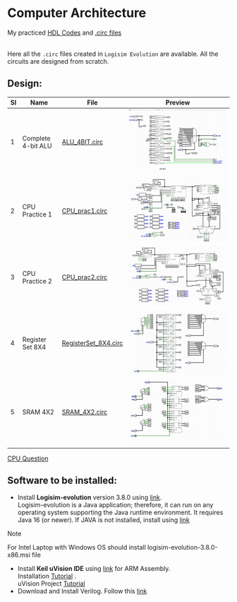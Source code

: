 # Computer Architecture
My practiced [HDL Codes](https://github.com/Tanvir-Mahamood/Circuit-Design/tree/main/Verilog) 
and [.circ files](https://github.com/Tanvir-Mahamood/Circuit-Design/tree/main/Logisim%20Evoluation)<br><br>

Here all the `.circ` files created in `Logisim Evolution` are available. All the circuits are designed from scratch.<br>
## Design:
| SI | Name | File | Preview |
|---|---|---|---|
| 1 | Complete 4-bit ALU | [ALU_4BIT.circ](https://github.com/Tanvir-Mahamood/Computer-Architecture/blob/main/ALU_4BIT.circ) | ![alt text](https://github.com/Tanvir-Mahamood/Computer-Architecture/blob/main/Architecture/ALU/alu.jpg) |
| 2 | CPU Practice 1 | [CPU_prac1.circ](https://github.com/Tanvir-Mahamood/Computer-Architecture/blob/main/CPU_prac1.circ) | ![alt text](https://github.com/Tanvir-Mahamood/Computer-Architecture/blob/main/Architecture/cpu1/cpu1.jpg) |
| 3 | CPU Practice 2 | [CPU_prac2.circ](https://github.com/Tanvir-Mahamood/Computer-Architecture/blob/main/CPU_prac2.circ) | ![alt text](https://github.com/Tanvir-Mahamood/Computer-Architecture/blob/main/Architecture/cpu2/cpu2.jpg) |
| 4 | Register Set 8X4 | [RegisterSet_8X4.circ](https://github.com/Tanvir-Mahamood/Computer-Architecture/blob/main/RegisterSet_8X4.circ) | ![alt text](https://github.com/Tanvir-Mahamood/Computer-Architecture/blob/main/Architecture/rf8X4.jpg) |
| 5 | SRAM 4X2 | [SRAM_4X2.circ](https://github.com/Tanvir-Mahamood/Computer-Architecture/blob/main/SRAM_4X2.circ) | ![alt text](https://github.com/Tanvir-Mahamood/Computer-Architecture/blob/main/Architecture/sram4X2.jpg) |

[CPU Question](https://docs.google.com/document/d/1QAxX_nC_oK-EPebPyeNBcyt8JHZ8gJWBkOBG93cyLCc/edit?usp=sharing)

## Software to be installed:
- Install **Logisim-evolution** version 3.8.0 using [link](https://github.com/logisim-evolution/logisim-evolution/releases). <br>
Logisim-evolution is a Java application; therefore, it can run on any operating system supporting the Java runtime environment. 
It requires Java 16 (or newer). If JAVA is not installed, install using [link](https://www.oracle.com/java/technologies/downloads/)
> [!NOTE]
>  For Intel Laptop with Windows OS should install logisim-evolution-3.8.0-x86.msi file
- Install **Keil uVision IDE** using [link](https://www.keil.com/demo/eval/arm.htm) for ARM Assembly. <br> Installation [Tutorial](https://www.youtube.com/watch?v=buQtJjgw2pE) .<br>
uVision Project [Tutorial](https://www.labs.cs.uregina.ca/301/ARM/lecture.php)
- Download and Install Verilog. Follow this [link](https://github.com/Tanvir-Mahamood/Circuit-Design/blob/main/README.md#software-installation-1)
